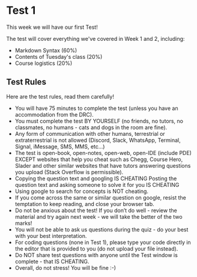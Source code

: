 # Test 1

This week we will have our first Test!

The test will cover everything we've covered in Week 1 and 2, including:

- Markdown Syntax (60%)
- Contents of Tuesday's class (20%)
- Course logistics (20%)

## Test Rules 

Here are the test rules, read them carefully!

- You will have 75 minutes to complete the test (unless you have an accommodation from the DRC).
- You must complete the test BY YOURSELF (no friends, no tutors, no classmates, no humans - cats and dogs in the room are fine).
- Any form of communication with other humans, terrestrial or extraterrestrial is not allowed (Discord, Slack, WhatsApp, Terminal, Signal, iMessage, SMS, MMS, etc…)
- The test is open-book, open-notes, open-web, open-IDE (include PDE) EXCEPT websites that help you cheat such as Chegg, Course Hero, Slader and other similar websites that have tutors answering questions you upload (Stack Overflow is permissible).
- Copying the question text and googling IS CHEATING Posting the question text and asking someone to solve it for you IS CHEATING
- Using google to search for concepts is NOT cheating.
- If you come across the same or similar question on google, resist the temptation to keep reading, and close your browser tab.
- Do not be anxious about the test! If you don’t do well - review the material and try again next week - we will take the better of the two marks!
- You will not be able to ask us questions during the quiz - do your best with your best interpretation.
- For coding questions (none in Test 1), please type your code directly in the editor that is provided to you (do not upload your file instead).
- Do NOT share test questions with anyone until the Test window is complete - that IS CHEATING.
- Overall, do not stress! You will be fine :-)